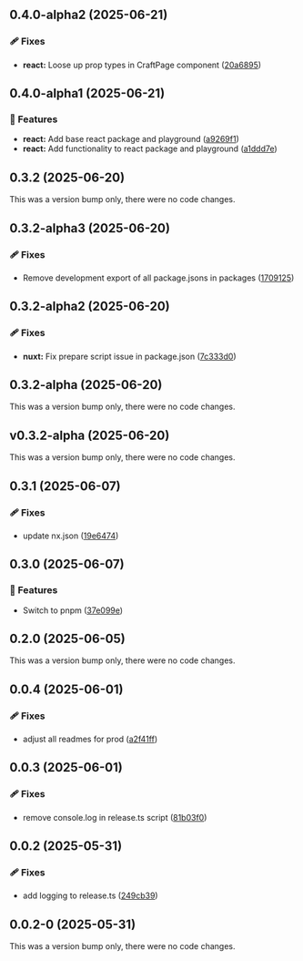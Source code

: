 ## 0.4.0-alpha2 (2025-06-21)

### 🩹 Fixes

- **react:** Loose up prop types in CraftPage component
  ([20a6895](https://github.com/samuelreichor/query-api/commit/20a6895))

## 0.4.0-alpha1 (2025-06-21)

### 🚀 Features

- **react:** Add base react package and playground
  ([a9269f1](https://github.com/samuelreichor/query-api/commit/a9269f1))
- **react:** Add functionality to react package and playground
  ([a1ddd7e](https://github.com/samuelreichor/query-api/commit/a1ddd7e))

## 0.3.2 (2025-06-20)

This was a version bump only, there were no code changes.

## 0.3.2-alpha3 (2025-06-20)

### 🩹 Fixes

- Remove development export of all package.jsons in packages
  ([1709125](https://github.com/samuelreichor/query-api/commit/1709125))

## 0.3.2-alpha2 (2025-06-20)

### 🩹 Fixes

- **nuxt:** Fix prepare script issue in package.json
  ([7c333d0](https://github.com/samuelreichor/query-api/commit/7c333d0))

## 0.3.2-alpha (2025-06-20)

This was a version bump only, there were no code changes.

## v0.3.2-alpha (2025-06-20)

This was a version bump only, there were no code changes.

## 0.3.1 (2025-06-07)

### 🩹 Fixes

- update nx.json ([19e6474](https://github.com/samuelreichor/query-api/commit/19e6474))

## 0.3.0 (2025-06-07)

### 🚀 Features

- Switch to pnpm ([37e099e](https://github.com/samuelreichor/query-api/commit/37e099e))

## 0.2.0 (2025-06-05)

This was a version bump only, there were no code changes.

## 0.0.4 (2025-06-01)

### 🩹 Fixes

- adjust all readmes for prod ([a2f41ff](https://github.com/samuelreichor/query-api/commit/a2f41ff))

## 0.0.3 (2025-06-01)

### 🩹 Fixes

- remove console.log in release.ts script
  ([81b03f0](https://github.com/samuelreichor/query-api/commit/81b03f0))

## 0.0.2 (2025-05-31)

### 🩹 Fixes

- add logging to release.ts ([249cb39](https://github.com/samuelreichor/query-api/commit/249cb39))

## 0.0.2-0 (2025-05-31)

This was a version bump only, there were no code changes.
